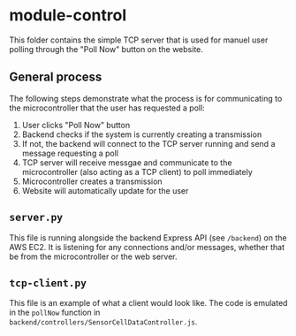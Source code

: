 # module-control

This folder contains the simple TCP server that is used for manuel user polling through the "Poll Now" button on the website.

## General process

The following steps demonstrate what the process is for communicating to the microcontroller that the user has requested a poll:

1. User clicks "Poll Now" button
2. Backend checks if the system is currently creating a transmission
3. If not, the backend will connect to the TCP server running and send a message requesting a poll
4. TCP server will receive messgae and communicate to the microcontroller (also acting as a TCP client) to poll immediately
5. Microcontroller creates a transmission
6. Website will automatically update for the user

## `server.py`

This file is running alongside the backend Express API (see `/backend`) on the AWS EC2. It is listening for any connections and/or messages, whether that be from the microcontroller or the web server.

## `tcp-client.py`

This file is an example of what a client would look like. The code is emulated in the `pollNow` function in `backend/controllers/SensorCellDataController.js`.
